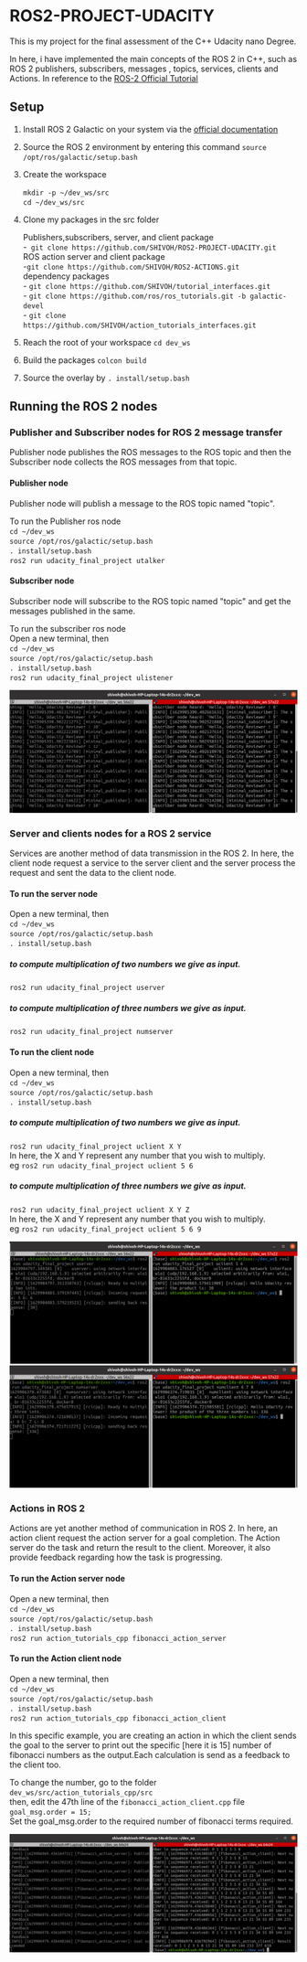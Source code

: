 # ROS2-PROJECT-UDACITY

This is my project for the final assessment of the C++ Udacity nano Degree. 

In here, i have implemented the main concepts of the ROS 2 in C++, such as ROS 2 publishers, subscribers, messages , topics, services, clients and Actions. In reference to the [ROS-2 Official Tutorial](https://docs.ros.org/en/galactic/Tutorials.html)


## Setup

1. Install ROS 2 Galactic on your system via the [official documentation](https://docs.ros.org/en/galactic/Installation.html)
2. Source the ROS 2 environment by entering this command  `source /opt/ros/galactic/setup.bash`
3. Create the workspace <br/>

   `mkdir -p ~/dev_ws/src` <br/>
   `cd ~/dev_ws/src`
4. Clone my packages in the src folder <br/>

   Publishers,subscribers, server, and client package  <br/> -` git clone https://github.com/SHIVOH/ROS2-PROJECT-UDACITY.git` <br/>
   ROS action server and client package   <br/> -`git clone https://github.com/SHIVOH/ROS2-ACTIONS.git`                                             <br/>
   dependency packages <br/>- `git clone https://github.com/SHIVOH/tutorial_interfaces.git`      <br/>
                       - `git clone https://github.com/ros/ros_tutorials.git -b galactic-devel`  <br/>
                       - `git clone https://github.com/SHIVOH/action_tutorials_interfaces.git`   <br/>
5. Reach the root of your workspace
    `cd dev_ws`
6. Build the packages 
    `colcon build`
7. Source the overlay by ` . install/setup.bash `
## Running the ROS 2 nodes

### Publisher and Subscriber nodes for ROS 2 message transfer
Publisher node publishes the ROS messages to the ROS topic and then the Subscriber node collects the ROS messages from that topic.
#### Publisher node
Publisher node will publish a message to the ROS topic named "topic".  <br/>

To run the Publisher ros node <br/>
`cd ~/dev_ws`   <br/>
`source /opt/ros/galactic/setup.bash`<br/>
`. install/setup.bash ` <br/>
`ros2 run udacity_final_project utalker ` <br/>

#### Subscriber node
Subscriber node will subscribe to the ROS topic named "topic" and get the messages published in the same. <br/>

To run the subscriber ros node <br/>
Open a new terminal, then <br/>
`cd ~/dev_ws`   <br/>
`source /opt/ros/galactic/setup.bash`<br/>
`. install/setup.bash ` <br/>
`ros2 run udacity_final_project ulistener ` <br/>

 ![Example of execution](https://github.com/SHIVOH/ROS2-PROJECT-UDACITY/blob/main/Topic.png)

### Server and clients nodes for a ROS 2 service
Services are another method of data transmission in the ROS 2. In here, the client node request a service to the server client and the server process the request and sent the data to the client node.

#### To run the server node 
Open a new terminal, then <br/>
`cd ~/dev_ws`   <br/>
`source /opt/ros/galactic/setup.bash` <br/>
`. install/setup.bash ` <br/>
##### to compute multiplication of two numbers we give as input.
 `ros2 run udacity_final_project userver`
##### to compute multiplication of three numbers we give as input.
 `ros2 run udacity_final_project numserver`
#### To run the client node
Open a new terminal, then <br/>
`cd ~/dev_ws`   <br/>
`source /opt/ros/galactic/setup.bash` <br/>
`. install/setup.bash ` <br/>
##### to compute multiplication of two numbers we give as input.
 `ros2 run udacity_final_project uclient X Y` <br/>
 In here, the X and Y represent any number that you wish to multiply. <br/>
 eg `ros2 run udacity_final_project uclient 5 6` <br/>
 ##### to compute multiplication of three numbers we give as input.
 `ros2 run udacity_final_project uclient X Y Z` <br/>
 In here, the X and Y represent any number that you wish to multiply. <br/>
 eg `ros2 run udacity_final_project uclient 5 6 9` <br/>
 
 ![Example of execution](https://github.com/SHIVOH/ROS2-PROJECT-UDACITY/blob/main/ROS%20Message.png)
 ![Example of execution](https://github.com/SHIVOH/ROS2-PROJECT-UDACITY/blob/main/numserv.png)
 

### Actions in ROS 2
Actions are yet another method of communication in ROS 2. In here, an action client request the action server for a goal completion. The Action server 
do the task and return the result to the client. Moreover, it also provide feedback regarding how the task is progressing.

#### To run the Action server node 
Open a new terminal, then <br/>
`cd ~/dev_ws`   <br/>
`source /opt/ros/galactic/setup.bash` <br/>
`. install/setup.bash ` <br/>
`ros2 run action_tutorials_cpp fibonacci_action_server` <br/>


#### To run the Action client node
Open a new terminal, then <br/>
`cd ~/dev_ws`   <br/>
`source /opt/ros/galactic/setup.bash` <br/>
`. install/setup.bash ` <br/>
`ros2 run action_tutorials_cpp fibonacci_action_client` <br/>






In this specific example, you are creating an action in which the client sends the goal to the server to print out the specific [here it is 15] number of fibonacci numbers as the output.Each calculation is send as a feedback to the client too.

To change the number, go to the folder `dev_ws/src/action_tutorials_cpp/src` <br/>
then, edit the 47th line of the `fibonacci_action_client.cpp` file <br/>
 `goal_msg.order = 15;`<br/>
Set the goal_msg.order to the required number of fibonacci terms required.

![Example of execution](https://github.com/SHIVOH/ROS2-PROJECT-UDACITY/blob/main/fibonacci.png)




